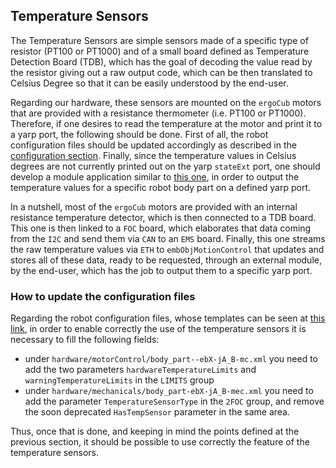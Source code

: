 ## Temperature Sensors

The Temperature Sensors are simple sensors made of a specific type of resistor (PT100 or PT1000) and of a small board defined as Temperature Detection Board (TDB), which has the goal of decoding the value read by the resistor giving out a raw output code, which can be then translated to Celsius Degree so that it can be easily understood by the end-user.

Regarding our hardware, these sensors are mounted on the `ergoCub` motors that are provided with a resistance thermometer (i.e. PT100 or PT1000).
Therefore, if one desires to read the temperature at the motor and print it to a yarp port, the following should be done.
First of all, the robot configuration files should be updated accordingly as described in the [configuration section](#how-to-update-the-configuration-files).
Finally, since the temperature values in Celsius degrees are not currently printed out on the yarp `stateExt` port, one should develop a module application similar to [this one](https://github.com/MSECode/motionControlModule), in order to output the temperature values for a specific robot body part on a defined yarp port.

In a nutshell, most of the `ergoCub` motors are provided with an internal resistance temperature detector, which is then connected to a TDB board. This one is then linked to a `FOC` board, which elaborates that data coming from the `I2C` and send them via `CAN` to an `EMS` board. Finally, this one streams the raw temperature values via `ETH` to `embObjMotionControl` that updates and stores all of these data, ready to be requested, through an external module, by the end-user, which has the job to output them to a specific yarp port.


### How to update the configuration files

Regarding the robot configuration files, whose templates can be seen at [this link](https://github.com/robotology/robots-configuration/tree/devel/iCubTemplates/iCubTemplateV6_0), in order to enable correctly the use of the temperature sensors it is necessary to fill the following fields:

- under `hardware/motorControl/body_part--ebX-jA_B-mc.xml` you need to add the two parameters `hardwareTemperatureLimits` and `warningTemperatureLimits` in the `LIMITS` group
- under `hardware/mechanicals/body_part-ebX-jA_B-mec.xml` you need to add the parameter `TemperatureSensorType` in the `2FOC` group, and remove the soon deprecated `HasTempSensor` parameter in the same area.

Thus, once that is done, and keeping in mind the points defined at the previous section, it should be possible to use correctly the feature of the temperature sensors.
